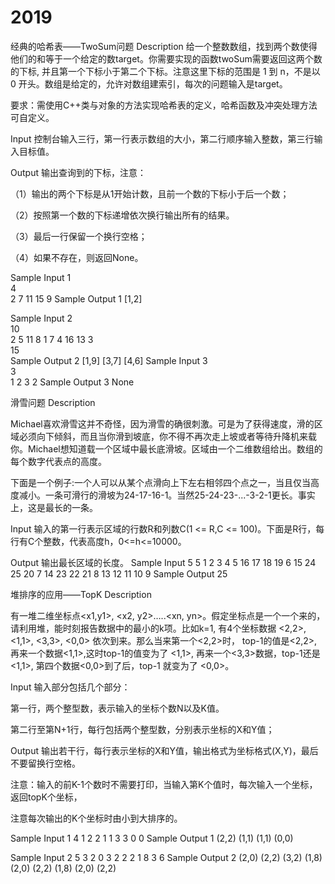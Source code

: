 # 2019
经典的哈希表——TwoSum问题
Description
给一个整数数组，找到两个数使得他们的和等于一个给定的数target。你需要实现的函数twoSum需要返回这两个数的下标, 并且第一个下标小于第二个下标。注意这里下标的范围是 1 到 n，不是以 0 开头。数组是给定的，允许对数组建索引，每次的问题输入是target。

要求：需使用C++类与对象的方法实现哈希表的定义，哈希函数及冲突处理方法可自定义。

Input
控制台输入三行，第一行表示数组的大小，第二行顺序输入整数，第三行输入目标值。


Output
输出查询到的下标，注意：

（1）输出的两个下标是从1开始计数，且前一个数的下标小于后一个数；

（2）按照第一个数的下标递增依次换行输出所有的结果。

（3）最后一行保留一个换行空格；

（4）如果不存在，则返回None。


Sample Input 1                              
4                                      
2 7 11 15
9
Sample Output 1 
[1,2]

Sample Input 2                         
10                                      
2 5 11 8 1 7 4 16 13 3                  
15                                      
Sample Output 2
[1,9]
[3,7]
[4,6]
Sample Input 3                           
3                                       
1 2 3
2
Sample Output 3
None


滑雪问题
Description

Michael喜欢滑雪这并不奇怪，因为滑雪的确很刺激。可是为了获得速度，滑的区域必须向下倾斜，而且当你滑到坡底，你不得不再次走上坡或者等待升降机来载你。Michael想知道载一个区域中最长底滑坡。区域由一个二维数组给出。数组的每个数字代表点的高度。

下面是一个例子:一个人可以从某个点滑向上下左右相邻四个点之一，当且仅当高度减小。一条可滑行的滑坡为24-17-16-1。当然25-24-23-...-3-2-1更长。事实上，这是最长的一条。


Input
输入的第一行表示区域的行数R和列数C(1 <= R,C <= 100)。下面是R行，每行有C个整数，代表高度h，0<=h<=10000。


Output
输出最长区域的长度。
Sample Input 
5 5
1 2 3 4 5
16 17 18 19 6
15 24 25 20 7
14 23 22 21 8
13 12 11 10 9
Sample Output 
25



堆排序的应用——TopK
Description

有一堆二维坐标点<x1,y1>, <x2, y2>…..<xn, yn>。假定坐标点是一个一个来的，请利用堆，能时刻报告数据中的最小的k项。比如k=1,  有4个坐标数据 <2,2>, <1,1>, <3,3>, <0,0> 依次到来。那么当来第一个<2,2>时， top-1的值是<2,2>, 再来一个数据<1,1>,这时top-1的值变为了 <1,1>, 再来一个<3,3>数据，top-1还是<1,1>, 第四个数据<0,0>到了后，top-1 就变为了 <0,0>。


Input
输入部分包括几个部分：

第一行，两个整型数，表示输入的坐标个数N以及K值。

第二行至第N+1行，每行包括两个整型数，分别表示坐标的X和Y值；


Output
输出若干行，每行表示坐标的X和Y值，输出格式为坐标格式(X,Y)，最后不要留换行空格。

注意：输入的前K-1个数时不需要打印，当输入第K个值时，每次输入一个坐标，返回topK个坐标，

注意每次输出的K个坐标时由小到大排序的。

Sample Input 1
4 1
2 2
1 1
3 3
0 0
Sample Output 1
(2,2)
(1,1)
(1,1)
(0,0)

Sample Input 2
5 3
2 0
3 2
2 2
1 8
3 6
Sample Output 2
(2,0)
(2,2)
(3,2)
(1,8)
(2,0)
(2,2)
(1,8)
(2,0)
(2,2)
